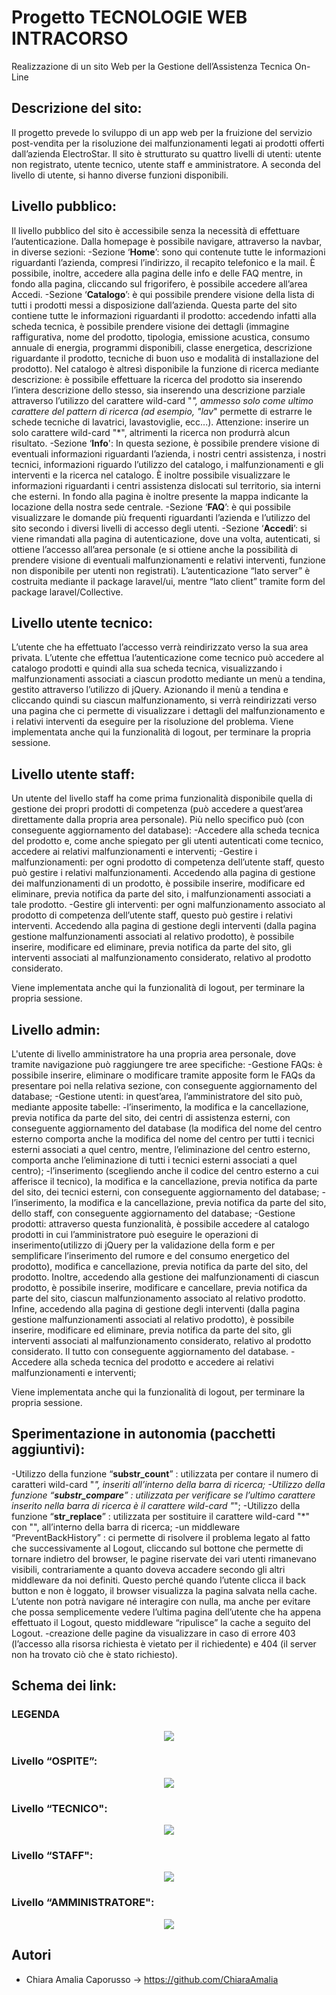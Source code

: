 # Progetto TECNOLOGIE WEB INTRACORSO

Realizzazione di un sito Web per la Gestione dell’Assistenza Tecnica On-Line

## Descrizione del sito:

Il progetto prevede lo sviluppo di un app web per la fruizione del servizio post-vendita per la risoluzione dei malfunzionamenti legati ai prodotti offerti dall’azienda ElectroStar.
Il sito è strutturato su quattro livelli di utenti: utente non registrato, utente tecnico, utente staff e amministratore. A seconda del livello di utente, si hanno diverse funzioni disponibili.

## Livello pubblico:

Il livello pubblico del sito è accessibile senza la necessità di effettuare l’autenticazione. Dalla homepage è possibile navigare, attraverso la navbar, in diverse sezioni:
-Sezione ‘**Home**’: sono qui contenute tutte le informazioni riguardanti l’azienda, compresi l’indirizzo, il recapito telefonico e la mail. È possibile, inoltre, accedere alla pagina delle info e delle FAQ mentre, in fondo alla pagina, cliccando sul frigorifero, è possibile accedere all’area Accedi.
-Sezione ‘**Catalogo**’: è qui possibile prendere visione della lista di tutti i prodotti messi a disposizione dall’azienda. Questa parte del sito contiene tutte le informazioni riguardanti il prodotto: accedendo infatti alla scheda tecnica, è possibile prendere visione dei dettagli (immagine raffigurativa, nome del prodotto, tipologia, emissione acustica, consumo annuale di energia, programmi disponibili, classe energetica, descrizione riguardante il prodotto, tecniche di buon uso e modalità di installazione del prodotto). Nel catalogo è altresì disponibile la funzione di ricerca mediante descrizione: è possibile effettuare la ricerca del prodotto sia inserendo l’intera descrizione dello stesso, sia inserendo una descrizione parziale attraverso l’utilizzo del carattere wild-card "*", ammesso solo come ultimo carattere del pattern di ricerca (ad esempio, "lav*" permette di estrarre le schede tecniche di lavatrici, lavastoviglie, ecc...). Attenzione: inserire un solo carattere wild-card "*", altrimenti la ricerca non produrrà alcun risultato.
-Sezione ‘**Info**': In questa sezione, è possibile prendere visione di eventuali informazioni riguardanti l’azienda, i nostri centri assistenza, i nostri tecnici, informazioni riguardo l’utilizzo del catalogo, i malfunzionamenti e gli interventi e la ricerca nel catalogo. È inoltre possibile visualizzare le informazioni riguardanti i centri assistenza dislocati sul territorio, sia interni che esterni.
In fondo alla pagina è inoltre presente la mappa indicante la locazione della nostra sede centrale.
-Sezione ‘**FAQ**’: è qui possibile visualizzare le domande più frequenti riguardanti l’azienda e l’utilizzo del sito secondo i diversi livelli di accesso degli utenti.
-Sezione ‘**Accedi**’: si viene rimandati alla pagina di autenticazione, dove una volta, autenticati, si ottiene l’accesso all’area personale (e si ottiene anche la possibilità di prendere visione di eventuali malfunzionamenti e relativi interventi, funzione non disponibile per utenti non registrati). L’autenticazione “lato server” è costruita mediante il package laravel/ui, mentre “lato client” tramite form del package laravel/Collective.

## Livello utente tecnico:

L’utente che ha effettuato l’accesso verrà reindirizzato verso la sua area privata.
L’utente che effettua l’autenticazione come tecnico può accedere al catalogo prodotti e quindi alla sua scheda tecnica, visualizzando i malfunzionamenti associati a ciascun prodotto mediante un menù a tendina, gestito attraverso l’utilizzo di jQuery. Azionando il menù a tendina e cliccando quindi su ciascun malfunzionamento, si verrà reindirizzati verso una pagina che ci permette di visualizzare i dettagli del malfunzionamento e i relativi interventi da eseguire per la risoluzione del problema.
Viene implementata anche qui la funzionalità di logout, per terminare la propria sessione.

## Livello utente staff:

Un utente del livello staff ha come prima funzionalità disponibile quella di gestione dei propri prodotti di competenza (può accedere a quest’area direttamente dalla propria area personale). Più nello specifico può (con conseguente aggiornamento del database):
-Accedere alla scheda tecnica del prodotto e, come anche spiegato per gli utenti autenticati come tecnico, accedere ai relativi malfunzionamenti e interventi;
-Gestire i malfunzionamenti: per ogni prodotto di competenza dell’utente staff, questo può gestire i relativi malfunzionamenti. Accedendo alla pagina di gestione dei malfunzionamenti di un prodotto, è possibile inserire, modificare ed eliminare, previa notifica da parte del sito, i malfunzionamenti associati a tale prodotto.
-Gestire gli interventi: per ogni malfunzionamento associato al prodotto di competenza dell’utente staff, questo può gestire i relativi interventi. Accedendo alla pagina di gestione degli interventi (dalla pagina gestione malfunzionamenti associati al relativo prodotto), è possibile inserire, modificare ed eliminare, previa notifica da parte del sito, gli interventi associati al malfunzionamento considerato, relativo al prodotto considerato.

Viene implementata anche qui la funzionalità di logout, per terminare la propria sessione.

## Livello admin:

L'utente di livello amministratore ha una propria area personale, dove tramite navigazione può raggiungere tre aree specifiche:
-Gestione FAQs: è possibile inserire, eliminare o modificare tramite apposite form le FAQs da presentare poi nella relativa sezione, con conseguente aggiornamento del database;
-Gestione utenti: in quest’area, l’amministratore del sito può, mediante apposite tabelle:
  -l’inserimento, la modifica e la cancellazione, previa notifica da parte del sito, dei centri di assistenza esterni, con conseguente aggiornamento del database (la modifica del nome del centro esterno comporta anche la modifica del nome del centro per tutti i tecnici esterni associati a quel centro, mentre, l’eliminazione del centro esterno, comporta anche l’eliminazione di tutti i tecnici esterni associati a quel centro);
  -l’inserimento (scegliendo anche il codice del centro esterno a cui afferisce il tecnico), la modifica e la cancellazione, previa notifica da parte del sito, dei tecnici esterni, con conseguente aggiornamento del database;
  -l’inserimento, la modifica e la cancellazione, previa notifica da parte del sito, dello staff, con conseguente aggiornamento del database;
-Gestione prodotti: attraverso questa funzionalità, è possibile accedere al catalogo prodotti in cui l’amministratore può eseguire le operazioni di inserimento(utilizzo di jQuery per la validazione della form e per semplificare l’inserimento del rumore e del consumo energetico del prodotto), modifica e cancellazione, previa notifica da parte del sito, del prodotto. Inoltre, accedendo alla gestione dei malfunzionamenti di ciascun prodotto, è possibile inserire, modificare e cancellare, previa notifica da parte del sito, ciascun malfunzionamento associato al relativo prodotto. Infine, accedendo alla pagina di gestione degli interventi (dalla pagina gestione malfunzionamenti associati al relativo prodotto), è possibile inserire, modificare ed eliminare, previa notifica da parte del sito, gli interventi associati al malfunzionamento considerato, relativo al prodotto considerato. Il tutto con conseguente aggiornamento del database.
-Accedere alla scheda tecnica del prodotto e accedere ai relativi malfunzionamenti e interventi;

Viene implementata anche qui la funzionalità di logout, per terminare la propria sessione.

## Sperimentazione in autonomia (pacchetti aggiuntivi):

-Utilizzo della funzione “**substr_count**” : utilizzata per contare il numero di caratteri wild-card "*", inseriti all’interno della barra di ricerca;
-Utilizzo della funzione “**substr_compare**” : utilizzata per verificare se l’ultimo carattere inserito nella barra di ricerca è il carattere wild-card "*";
-Utilizzo della funzione “**str_replace**” : utilizzata per sostituire il carattere wild-card "*" con "", all’interno della barra di ricerca;
-un middleware “PreventBackHistory” : ci permette di risolvere il problema legato al fatto che successivamente al Logout, cliccando sul bottone che permette di tornare indietro del browser, le pagine riservate dei vari utenti rimanevano visibili, contrariamente a quanto doveva accadere secondo gli altri middleware da noi definiti. Questo perché quando l’utente clicca il back button e non è loggato, il browser visualizza la pagina salvata nella cache. L’utente non potrà navigare né interagire con nulla, ma anche per evitare che possa semplicemente vedere l’ultima pagina dell’utente che ha appena effettuato il Logout, questo middleware “ripulisce” la cache a seguito del Logout. 
-creazione delle pagine da visualizzare in caso di errore 403 (l’accesso alla risorsa richiesta è vietato per il richiedente) e 404 (il server non ha trovato ciò che è stato richiesto).
  
## Schema dei link:

### LEGENDA

<p align="center">
<img src="https://github.com/ChiaraAmalia/ProgettoTWEBExtracorso/blob/main/imm/legenda.png">
</p>
  
### Livello “OSPITE”:

<p align="center">
<img src="https://github.com/ChiaraAmalia/ProgettoTWEBExtracorso/blob/main/imm/livello_1.png">
</p>
  
### Livello “TECNICO":

<p align="center">
<img src="https://github.com/ChiaraAmalia/ProgettoTWEBExtracorso/blob/main/imm/livello_2.png">
</p>

### Livello “STAFF":

<p align="center">
<img src="https://github.com/ChiaraAmalia/ProgettoTWEBExtracorso/blob/main/imm/livello_3.png">
</p>

### Livello “AMMINISTRATORE":

<p align="center">
<img src="https://github.com/ChiaraAmalia/ProgettoTWEBExtracorso/blob/main/imm/livello_4.png">
</p>

## Autori

 - Chiara Amalia Caporusso -> https://github.com/ChiaraAmalia
